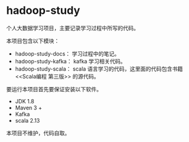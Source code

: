 # hadoop-study

个人大数据学习项目，主要记录学习过程中所写的代码。

本项目包含以下模块：

- hadoop-study-docs： 学习过程中的笔记。
- hadoop-study-kafka： kafka 学习相关代码。
- hadoop-study-scala： scala 语言学习的代码，这里面的代码包含书籍<<Scala编程 第三版>> 的源代码。

要运行本项目首先要保证安装以下软件。

- JDK 1.8
- Maven 3 +
- Kafka
- scala 2.13

本项目不维护，代码自取。
